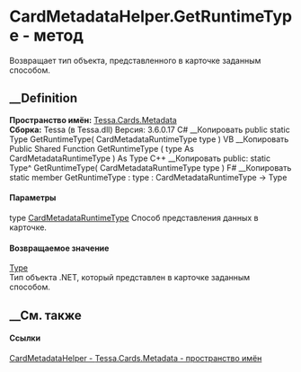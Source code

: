 # CardMetadataHelper.GetRuntimeType - метод
Возвращает тип объекта, представленного в карточке заданным способом.
## __Definition
 **Пространство имён:** [Tessa.Cards.Metadata](N_Tessa_Cards_Metadata.htm)  
 **Сборка:** Tessa (в Tessa.dll) Версия: 3.6.0.17
C# __Копировать
     public static Type GetRuntimeType(
    	CardMetadataRuntimeType type
    )
VB __Копировать
     Public Shared Function GetRuntimeType ( 
    	type As CardMetadataRuntimeType
    ) As Type
C++ __Копировать
     public:
    static Type^ GetRuntimeType(
    	CardMetadataRuntimeType type
    )
F# __Копировать
     static member GetRuntimeType : 
            type : CardMetadataRuntimeType -> Type 
#### Параметры
type
[CardMetadataRuntimeType](T_Tessa_Cards_Metadata_CardMetadataRuntimeType.htm)
    Способ представления данных в карточке.
#### Возвращаемое значение
[Type](https://learn.microsoft.com/dotnet/api/system.type)  
Тип объекта .NET, который представлен в карточке заданным способом.
##  __См. также
#### Ссылки
[CardMetadataHelper - ](T_Tessa_Cards_Metadata_CardMetadataHelper.htm)
[Tessa.Cards.Metadata - пространство имён](N_Tessa_Cards_Metadata.htm)
